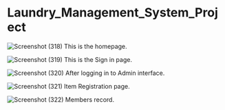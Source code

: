 # Laundry_Management_System_Project
![Screenshot (318)](https://user-images.githubusercontent.com/87690504/205492312-ed88dd5a-dff6-40f6-a5af-369ab3523a6a.png)
This is the homepage.


![Screenshot (319)](https://user-images.githubusercontent.com/87690504/205492559-af6c26ea-d928-45c6-90a8-978a58ae2389.png)
This is the Sign in page.


![Screenshot (320)](https://user-images.githubusercontent.com/87690504/205492593-4aa33cca-b698-40c5-b470-b68a3cf81436.png)
After logging in to Admin interface.


![Screenshot (321)](https://user-images.githubusercontent.com/87690504/205492705-bc583901-1ae3-4952-8900-003693a5c11f.png)
Item Registration page.


![Screenshot (322)](https://user-images.githubusercontent.com/87690504/205492736-658ed4a6-5f6e-48b6-ac5c-1d203a81e3b6.png)
Members record.
